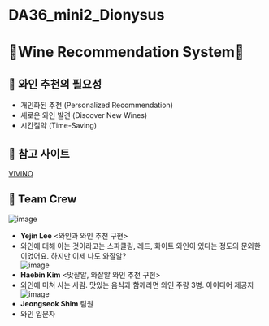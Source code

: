 # DA36_mini2_Dionysus
# 🍷Wine Recommendation System🍷

## 🍇 와인 추천의 필요성
  - 개인화된 추천 (Personalized Recommendation)
  - 새로운 와인 발견 (Discover New Wines)
  - 시간절약 (Time-Saving)

## 🍇 참고 사이트
[VIVINO](https://www.vivino.com/US/en/)

## 🍇 Team Crew

  ![image](https://github.com/user-attachments/assets/adbecace-d98a-418a-9581-f570303ddbe9)
- **Yejin Lee** <와인과 와인 추천 구현>
- 와인에 대해 아는 것이라고는 스파클링, 레드, 화이트 와인이 있다는 정도의 문외한이었어요. 하지만 이제 나도 와잘알? <br>
  ![image](https://github.com/user-attachments/assets/843c1342-a6a6-415d-8fbe-6f5611f6e88c)
- **Haebin Kim** <맛잘알, 와잘알 와인 추천 구현>
- 와인에 미쳐 사는 사람. 맛있는 음식과 함께라면 와인 주량 3병. 아이디어 제공자<br>
  ![image](https://github.com/user-attachments/assets/324420a3-a674-4ee7-ac08-4285dbea6408)
- **Jeongseok Shim** 팀원
- 와인 입문자
            





